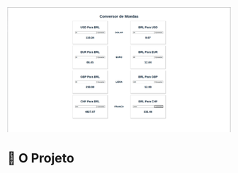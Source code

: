 
<img align-items: center src="/Conversor/public/exemplo.png" alt="Conversor de Moedas"/>

# :thought_balloon: O Projeto
